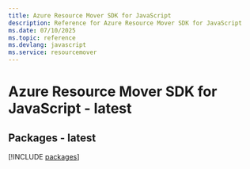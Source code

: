 ```yaml
---
title: Azure Resource Mover SDK for JavaScript
description: Reference for Azure Resource Mover SDK for JavaScript
ms.date: 07/10/2025
ms.topic: reference
ms.devlang: javascript
ms.service: resourcemover
---
```

# Azure Resource Mover SDK for JavaScript - latest
## Packages - latest
[!INCLUDE [packages](resource-mover-index.md)]